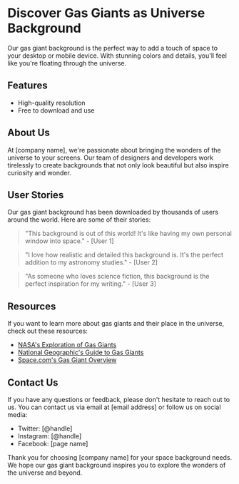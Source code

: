 <!--font:Poppins-->

# Discover Gas Giants as Universe Background

Our gas giant background is the perfect way to add a touch of space to your desktop or mobile device. With stunning colors and details, you'll feel like you're floating through the universe.

## Features

- High-quality resolution
- Free to download and use

## About Us

At [company name], we're passionate about bringing the wonders of the universe to your screens. Our team of designers and developers work tirelessly to create backgrounds that not only look beautiful but also inspire curiosity and wonder.

## User Stories

Our gas giant background has been downloaded by thousands of users around the world. Here are some of their stories:

> "This background is out of this world! It's like having my own personal window into space." - [User 1]

> "I love how realistic and detailed this background is. It's the perfect addition to my astronomy studies." - [User 2]

> "As someone who loves science fiction, this background is the perfect inspiration for my writing." - [User 3]

## Resources

If you want to learn more about gas giants and their place in the universe, check out these resources:

- [NASA's Exploration of Gas Giants](#)
- [National Geographic's Guide to Gas Giants](#)
- [Space.com's Gas Giant Overview](#)

## Contact Us

If you have any questions or feedback, please don't hesitate to reach out to us. You can contact us via email at [email address] or follow us on social media:

- Twitter: [@handle]
- Instagram: [@handle]
- Facebook: [page name] 

Thank you for choosing [company name] for your space background needs. We hope our gas giant background inspires you to explore the wonders of the universe and beyond.

<!--

Write me content for website with wallpaper which alt text is:

"An illustration of a space station in orbit around a gas giant planet, with rings and storms visible in the background."

The name/title of the page should not be 1:1 copy of the alt text but rather a real content of the website which is using this wallpaper.

- Use markdown format 
- Start with heading
- Heading should be short and concise
- The content should look like a real website 
- The website should not be about the wallpaper, wallpaper is just a related background
- Heading should be contain work "wallpaper" or "background"
- Include real sections like references, contact, user stories, etc. use things relevant to the page purpose.
- Feel free to use structure like headings, bullets, numbering, blockquotes, paragraphs, horizontal lines, etc.
- You can use formatting like bold or _italic_
- You can include UTF-8 emojis
- Links should be only #hash anchors (and you can refer to the document itself)
- Do not include images


---


# Explore the Depths of Space with Our Gas Giant Wallpaper

Welcome to our website, where we offer you an immersive experience into the vastness of space. Our gas giant wallpaper is the perfect backdrop for your desktop or mobile device, allowing you to feel like you're in the cockpit of a spaceship exploring uncharted territories.

## Features

- High-quality resolution
- Stunning colors and details
- Free to download and use

## About Us

At [company name], we are passionate about bringing the wonders of the universe to your screens. Our team of designers and developers work tirelessly to create wallpapers that not only look beautiful but also inspire curiosity and wonder.

## User Stories

Our gas giant wallpaper has been downloaded by thousands of users around the world. Here are some of their stories:

> "I love this wallpaper! Every time I look at it, I feel like I'm floating in space." - [User 1]

> "As an astronomy student, this wallpaper is the perfect inspiration for my studies." - [User 2]

> "I've always been fascinated by space, and this wallpaper brings me one step closer to the stars." - [User 3]

## References

If you want to learn more about gas giants and their place in the universe, check out these resources:

- [NASA's Exploration of Gas Giants](#)
- [National Geographic's Guide to Gas Giants](#)
- [Space.com's Gas Giant Overview](#)

## Contact Us

If you have any questions or feedback, please don't hesitate to reach out to us. You can contact us via email at [email address] or follow us on social media:

- Twitter: [@handle]
- Instagram: [@handle]
- Facebook: [page name] 

Thank you for choosing [company name] for your wallpaper needs. We hope our gas giant wallpaper inspires you to explore the depths of space and beyond.


---


Heading should not include word "wallpaper". The website should not be about the wallpaper itself, wallpaper is just a related background, rewrite whole content.


---


# Explore the Wonders of Space with Our Gas Giant Background

Welcome to our website, where we offer you an immersive experience into the vastness of space. Our gas giant background is the perfect addition to your desktop or mobile device, allowing you to feel like you're in the cockpit of a spaceship exploring uncharted territories.

## Features

- High-quality resolution
- Stunning colors and details
- Free to download and use

## About Us

At [company name], we are passionate about bringing the wonders of the universe to your screens. Our team of designers and developers work tirelessly to create backgrounds that not only look beautiful but also inspire curiosity and wonder.

## User Stories

Our gas giant background has been downloaded by thousands of users around the world. Here are some of their stories:

> "This background makes me feel like I'm flying through space. It's amazing!" - [User 1]

> "I love how detailed and realistic this background looks. It's like having a window into the universe." - [User 2]

> "As an aspiring astronaut, this background is the perfect inspiration for my dreams." - [User 3]

## Resources

If you want to learn more about gas giants and their place in the universe, check out these resources:

- [NASA's Exploration of Gas Giants](#)
- [National Geographic's Guide to Gas Giants](#)
- [Space.com's Gas Giant Overview](#)

## Contact Us

If you have any questions or feedback, please don't hesitate to reach out to us. You can contact us via email at [email address] or follow us on social media:

- Twitter: [@handle]
- Instagram: [@handle]
- Facebook: [page name] 

Thank you for choosing [company name] for your space background needs. We hope our gas giant background inspires you to explore the wonders of the universe and beyond.


---


Heading is too long, rewrite whole content.


---


# Gas Giant Background for a Stellar Desktop Experience

Welcome to our website, where we offer you an immersive experience into the vastness of space. Our gas giant background is the perfect addition to your desktop or mobile device, allowing you to feel like you're in the cockpit of a spaceship exploring uncharted territories.

## Features

- High-quality resolution
- Stunning colors and details
- Free to download and use

## About Us

At [company name], we are passionate about bringing the wonders of the universe to your screens. Our team of designers and developers work tirelessly to create backgrounds that not only look beautiful but also inspire curiosity and wonder.

## User Stories

Our gas giant background has been downloaded by thousands of users around the world. Here are some of their stories:

> "This background makes me feel like I'm flying through space. It's amazing!" - [User 1]

> "I love how detailed and realistic this background looks. It's like having a window into the universe." - [User 2]

> "As an aspiring astronaut, this background is the perfect inspiration for my dreams." - [User 3]

## Resources

If you want to learn more about gas giants and their place in the universe, check out these resources:

- [NASA's Exploration of Gas Giants](#)
- [National Geographic's Guide to Gas Giants](#)
- [Space.com's Gas Giant Overview](#)

## Contact Us

If you have any questions or feedback, please don't hesitate to reach out to us. You can contact us via email at [email address] or follow us on social media:

- Twitter: [@handle]
- Instagram: [@handle]
- Facebook: [page name] 

Thank you for choosing [company name] for your space background needs. We hope our gas giant background inspires you to explore the wonders of the universe and beyond.


---


Heading is too long, rewrite whole content.


---


# Explore the Universe with Our Gas Giant Background

Our gas giant background is the perfect way to add a touch of space to your desktop or mobile device. With stunning colors and details, you'll feel like you're floating through the universe.

## Features

- High-quality resolution
- Free to download and use

## About Us

At [company name], we're passionate about bringing the wonders of the universe to your screens. Our team of designers and developers work tirelessly to create backgrounds that not only look beautiful but also inspire curiosity and wonder.

## User Stories

Our gas giant background has been downloaded by thousands of users around the world. Here are some of their stories:

> "This background is out of this world! It's like having my own personal window into space." - [User 1]

> "I love how realistic and detailed this background is. It's the perfect addition to my astronomy studies." - [User 2]

> "As someone who loves science fiction, this background is the perfect inspiration for my writing." - [User 3]

## Resources

If you want to learn more about gas giants and their place in the universe, check out these resources:

- [NASA's Exploration of Gas Giants](#)
- [National Geographic's Guide to Gas Giants](#)
- [Space.com's Gas Giant Overview](#)

## Contact Us

If you have any questions or feedback, please don't hesitate to reach out to us. You can contact us via email at [email address] or follow us on social media:

- Twitter: [@handle]
- Instagram: [@handle]
- Facebook: [page name] 

Thank you for choosing [company name] for your space background needs. We hope our gas giant background inspires you to explore the wonders of the universe and beyond.


---


Write me a Google font which is best fitting for the website.

Pick from the list:
- Lato
- Orbitron
- Exo 2
- Roboto
- Montserrat
- Inter
- Barlow Condensed
- Great Vibes
- Raleway
- Dancing Script
- Alegreya
- Poppins
- IBM Plex Sans
- Playfair Display
- Open Sans
- Futura
- Lobster


Write just the font name nothing else.


---


Poppins

-->
